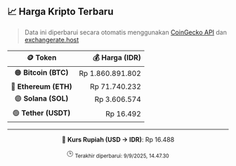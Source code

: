 

<!-- HARGA_KRIPTO -->
## 📈 Harga Kripto Terbaru

> Data ini diperbarui secara otomatis menggunakan [CoinGecko API](https://www.coingecko.com/) dan [exchangerate.host](https://exchangerate.host/)

<div align="center">

| 🪙 Token | 💰 Harga (IDR) |
|:------:|---------------:|
| 🟠 **Bitcoin (BTC)**   | Rp 1.860.891.802 |
| 🔵 **Ethereum (ETH)**  | Rp 71.740.232 |
| 🟣 **Solana (SOL)**    | Rp 3.606.574 |
| 🟢 **Tether (USDT)**   | Rp 16.492 |

---

💱 **Kurs Rupiah (USD → IDR)**: Rp 16.488

🕒 <sub>Terakhir diperbarui: 9/9/2025, 14.47.30</sub>

</div>
<!-- /HARGA_KRIPTO -->